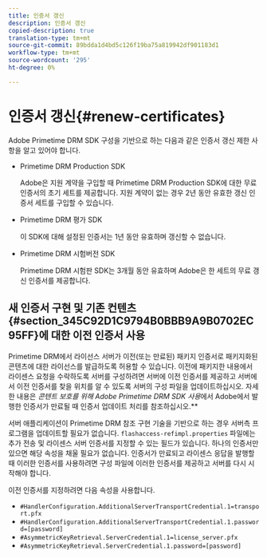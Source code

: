 ```yaml
---
title: 인증서 갱신
description: 인증서 갱신
copied-description: true
translation-type: tm+mt
source-git-commit: 89bdda1d4bd5c126f19ba75a819942df901183d1
workflow-type: tm+mt
source-wordcount: '295'
ht-degree: 0%

---
```



# 인증서 갱신{#renew-certificates}

Adobe Primetime DRM SDK 구성을 기반으로 하는 다음과 같은 인증서 갱신 제한 사항을 알고 있어야 합니다.

* Primetime DRM Production SDK

   Adobe은 지원 계약을 구입할 때 Primetime DRM Production SDK에 대한 무료 인증서의 초기 세트를 제공합니다. 지원 계약이 없는 경우 2년 동안 유효한 갱신 인증서 세트를 구입할 수 있습니다.
* Primetime DRM 평가 SDK

   이 SDK에 대해 설정된 인증서는 1년 동안 유효하며 갱신할 수 없습니다.
* Primetime DRM 시험버전 SDK

   Primetime DRM 시험판 SDK는 3개월 동안 유효하며 Adobe은 한 세트의 무료 갱신 인증서를 제공합니다.

## 새 인증서 구현 및 기존 컨텐츠 {#section_345C92D1C9794B0BBB9A9B0702EC95FF}에 대한 이전 인증서 사용

Primetime DRM에서 라이선스 서버가 이전(또는 만료된) 패키지 인증서로 패키지화된 콘텐츠에 대한 라이선스를 발급하도록 허용할 수 있습니다. 이전에 패키지한 내용에서 라이센스 요청을 수락하도록 서버를 구성하려면 서버에 이전 인증서를 제공하고 서버에서 이전 인증서를 찾을 위치를 알 수 있도록 서버의 구성 파일을 업데이트하십시오. 자세한 내용은 *콘텐트 보호를 위해 Adobe Primetime DRM SDK 사용*&#x200B;에서 Adobe에서 발행한 인증서가 만료될 때 인증서 업데이트 처리를 참조하십시오.**

서버 애플리케이션이 Primetime DRM 참조 구현 기술을 기반으로 하는 경우 서버측 프로그램을 업데이트할 필요가 없습니다. `flashaccess-refimpl.properties` 파일에는 추가 전송 및 라이센스 서버 인증서를 지정할 수 있는 필드가 있습니다. 하나의 인증서만 있으면 해당 속성을 채울 필요가 없습니다. 인증서가 만료되고 라이센스 응답을 발행할 때 이러한 인증서를 사용하려면 구성 파일에 이러한 인증서를 제공하고 서버를 다시 시작해야 합니다.

이전 인증서를 지정하려면 다음 속성을 사용합니다.

* `#HandlerConfiguration.AdditionalServerTransportCredential.1=transport.pfx`
* `#HandlerConfiguration.AdditionalServerTransportCredential.1.password=[password]`
* `#AsymmetricKeyRetrieval.ServerCredential.1=license_server.pfx`
* `#AsymmetricKeyRetrieval.ServerCredential.1.password=[password]`

